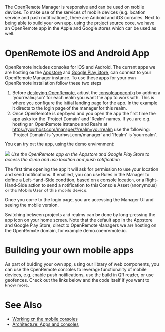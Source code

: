 The OpenRemote Manager is responsive and can be used on mobile devices. To make use of the services of mobile devices (e.g. location service and push notifications), there are Android and iOS consoles. Next to being able to build your own app, using the project source code, we have an OpenRemote app in the Apple and Google stores which can be used as well.

# OpenRemote iOS and Android App

OpenRemote includes consoles for iOS and Android. The current apps we are hosting on the [Appstore](https://apps.apple.com/nl/app/openremote-app/id1526315885?mt=8) and [Google Play Store](https://play.google.com/store/apps/details?id=io.openremote.app&pcampaignid=pcampaignidMKT-Other-global-all-co-prtnr-py-PartBadge-Mar2515-1), can connect to your OpenRemote Manager instance. To use these apps for your own OpenRemote installation follow these two steps

1. Before [deploying OpenRemote](https://github.com/openremote/openremote/wiki/User-Guide%3A-Custom-deployment), adjust the [consoleappconfig](https://github.com/openremote/openremote/blob/master/manager/src/consoleappconfig/) by adding a 'yourrealm.json' for each realm you want the app to work with. This is where you configure the initial landing page for the app. In the example it directs to the login page of the manager for this realm. 
2. Once OpenRemote is deployed and you open the app the first time the app asks for the 'Project Domain' and 'Realm' names. If you are e.g. hosting an OpenRemote instance and Realm at https://yourhost.com/manager/?realm=yourrealm use the following: 'Project Domain' is 'yourhost.com/manager' and 'Realm' is 'yourrealm'.

You can try out the app, using the demo environment:

![](https://github.com/openremote/Documentation/blob/master/manuscript/figures/Mobile%20app%20for%20OpenRemote%20Demo.png)
_Use the OpenRemote app on the Appstore and Google Play Store to access the demo and use location and push notification_

The first time opening the app it will ask for permission to use your location and send notifications. If enabled, you can use Rules in the Manager to define a Left-Hand-Side condition, based on a console location, or a Right-Hand-Side action to send a notification to this Console Asset (anonymous) or the Mobile User of this mobile device.

Once you come to the login page, you are accessing the Manager UI and seeing the mobile version.

Switching between projects and realms can be done by long-pressing the app icon on your home screen. Note that the default app in the Appstore and Google Play Store, direct to OpenRemote Managers we are hosting on the OpenRemote domain, for example demo.openremote.io.

# Building your own mobile apps

As part of building your own app, using our library of web components, you can use the OpenRemote consoles to leverage functionality of mobile devices, e.g. enable push notifications, use the build in QR reader, or use geofences. Check out the links below and the code itself if you want to know more. 

# See Also
- [Working on the mobile consoles](Developer-Guide%3A-Working-on-the-mobile-consoles)
- [Architecture: Apps and consoles](Architecture%3A-Apps-and-consoles)